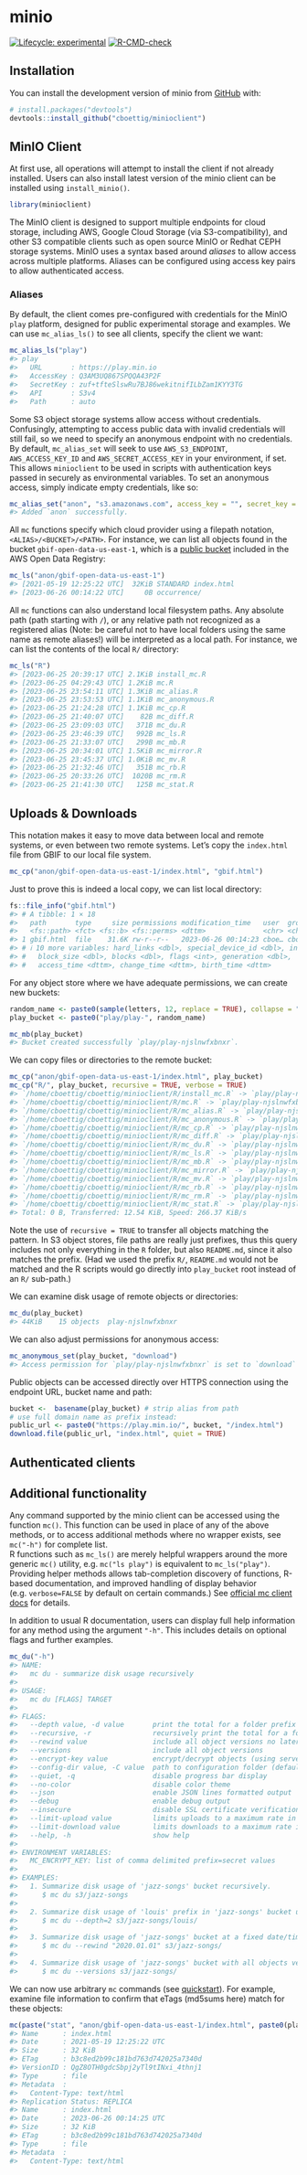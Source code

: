 
<!-- README.md is generated from README.Rmd. Please edit that file -->

# minio

<!-- badges: start -->

[![Lifecycle:
experimental](https://img.shields.io/badge/lifecycle-experimental-orange.svg)](https://lifecycle.r-lib.org/articles/stages.html#experimental)
[![R-CMD-check](https://github.com/cboettig/minioclient/actions/workflows/R-CMD-check.yaml/badge.svg)](https://github.com/cboettig/minioclient/actions/workflows/R-CMD-check.yaml)
<!-- badges: end -->

## Installation

You can install the development version of minio from
[GitHub](https://github.com/) with:

``` r
# install.packages("devtools")
devtools::install_github("cboettig/minioclient")
```

## MinIO Client

At first use, all operations will attempt to install the client if not
already installed. Users can also install latest version of the minio
client can be installed using `install_minio()`.

``` r
library(minioclient)
```

The MinIO client is designed to support multiple endpoints for cloud
storage, including AWS, Google Cloud Storage (via S3-compatibility), and
other S3 compatible clients such as open source MinIO or Redhat CEPH
storage systems. MinIO uses a syntax based around *aliases* to allow
access across multiple platforms. Aliases can be configured using access
key pairs to allow authenticated access.

### Aliases

By default, the client comes pre-configured with credentials for the
MinIO `play` platform, designed for public experimental storage and
examples. We can use `mc_alias_ls()` to see all clients, specify the
client we want:

``` r
mc_alias_ls("play")
#> play
#>   URL       : https://play.min.io
#>   AccessKey : Q3AM3UQ867SPQQA43P2F
#>   SecretKey : zuf+tfteSlswRu7BJ86wekitnifILbZam1KYY3TG
#>   API       : S3v4
#>   Path      : auto
```

Some S3 object storage systems allow access without credentials.
Confusingly, attempting to access public data with invalid credentials
will still fail, so we need to specify an anonymous endpoint with no
credentials. By default, `mc_alias_set` will seek to use
`AWS_S3_ENDPOINT`, `AWS_ACCESS_KEY_ID` and `AWS_SECRET_ACCESS_KEY` in
your environment, if set. This allows `minioclient` to be used in
scripts with authentication keys passed in securely as environmental
variables. To set an anonymous access, simply indicate empty
credentials, like so:

``` r
mc_alias_set("anon", "s3.amazonaws.com", access_key = "", secret_key = "")
#> Added `anon` successfully.
```

All `mc` functions specify which cloud provider using a filepath
notation, `<ALIAS>/<BUCKET>/<PATH>`. For instance, we can list all
objects found in the bucket `gbif-open-data-us-east-1`, which is a
[public bucket](https://registry.opendata.aws/gbif/) included in the AWS
Open Data Registry:

``` r
mc_ls("anon/gbif-open-data-us-east-1")
#> [2021-05-19 12:25:22 UTC]  32KiB STANDARD index.html
#> [2023-06-26 00:14:22 UTC]     0B occurrence/
```

All `mc` functions can also understand local filesystem paths. Any
absolute path (path starting with `/`), or any relative path not
recognized as a registered alias (Note: be careful not to have local
folders using the same name as remote aliases!) will be interpreted as a
local path. For instance, we can list the contents of the local `R/`
directory:

``` r
mc_ls("R")
#> [2023-06-25 20:39:17 UTC] 2.1KiB install_mc.R
#> [2023-06-25 04:29:43 UTC] 1.2KiB mc.R
#> [2023-06-25 23:54:11 UTC] 1.3KiB mc_alias.R
#> [2023-06-25 23:53:53 UTC] 1.1KiB mc_anonymous.R
#> [2023-06-25 21:24:28 UTC] 1.1KiB mc_cp.R
#> [2023-06-25 21:40:07 UTC]    82B mc_diff.R
#> [2023-06-25 23:09:03 UTC]   371B mc_du.R
#> [2023-06-25 23:46:39 UTC]   992B mc_ls.R
#> [2023-06-25 21:33:07 UTC]   299B mc_mb.R
#> [2023-06-25 20:34:01 UTC] 1.5KiB mc_mirror.R
#> [2023-06-25 23:45:37 UTC] 1.0KiB mc_mv.R
#> [2023-06-25 21:32:46 UTC]   351B mc_rb.R
#> [2023-06-25 20:33:26 UTC]  1020B mc_rm.R
#> [2023-06-25 21:41:30 UTC]   125B mc_stat.R
```

## Uploads & Downloads

This notation makes it easy to move data between local and remote
systems, or even between two remote systems. Let’s copy the `index.html`
file from GBIF to our local file system.

``` r
mc_cp("anon/gbif-open-data-us-east-1/index.html", "gbif.html")
```

Just to prove this is indeed a local copy, we can list local directory:

``` r
fs::file_info("gbif.html")
#> # A tibble: 1 × 18
#>   path       type     size permissions modification_time   user  group device_id
#>   <fs::path> <fct> <fs::b> <fs::perms> <dttm>              <chr> <chr>     <dbl>
#> 1 gbif.html  file    31.6K rw-r--r--   2023-06-26 00:14:23 cboe… cboe…     66307
#> # ℹ 10 more variables: hard_links <dbl>, special_device_id <dbl>, inode <dbl>,
#> #   block_size <dbl>, blocks <dbl>, flags <int>, generation <dbl>,
#> #   access_time <dttm>, change_time <dttm>, birth_time <dttm>
```

For any object store where we have adequate permissions, we can create
new buckets:

``` r
random_name <- paste0(sample(letters, 12, replace = TRUE), collapse = "")
play_bucket <- paste0("play/play-", random_name)

mc_mb(play_bucket)
#> Bucket created successfully `play/play-njslnwfxbnxr`.
```

We can copy files or directories to the remote bucket:

``` r
mc_cp("anon/gbif-open-data-us-east-1/index.html", play_bucket)
mc_cp("R/", play_bucket, recursive = TRUE, verbose = TRUE)
#> `/home/cboettig/cboettig/minioclient/R/install_mc.R` -> `play/play-njslnwfxbnxr/install_mc.R`
#> `/home/cboettig/cboettig/minioclient/R/mc.R` -> `play/play-njslnwfxbnxr/mc.R`
#> `/home/cboettig/cboettig/minioclient/R/mc_alias.R` -> `play/play-njslnwfxbnxr/mc_alias.R`
#> `/home/cboettig/cboettig/minioclient/R/mc_anonymous.R` -> `play/play-njslnwfxbnxr/mc_anonymous.R`
#> `/home/cboettig/cboettig/minioclient/R/mc_cp.R` -> `play/play-njslnwfxbnxr/mc_cp.R`
#> `/home/cboettig/cboettig/minioclient/R/mc_diff.R` -> `play/play-njslnwfxbnxr/mc_diff.R`
#> `/home/cboettig/cboettig/minioclient/R/mc_du.R` -> `play/play-njslnwfxbnxr/mc_du.R`
#> `/home/cboettig/cboettig/minioclient/R/mc_ls.R` -> `play/play-njslnwfxbnxr/mc_ls.R`
#> `/home/cboettig/cboettig/minioclient/R/mc_mb.R` -> `play/play-njslnwfxbnxr/mc_mb.R`
#> `/home/cboettig/cboettig/minioclient/R/mc_mirror.R` -> `play/play-njslnwfxbnxr/mc_mirror.R`
#> `/home/cboettig/cboettig/minioclient/R/mc_mv.R` -> `play/play-njslnwfxbnxr/mc_mv.R`
#> `/home/cboettig/cboettig/minioclient/R/mc_rb.R` -> `play/play-njslnwfxbnxr/mc_rb.R`
#> `/home/cboettig/cboettig/minioclient/R/mc_rm.R` -> `play/play-njslnwfxbnxr/mc_rm.R`
#> `/home/cboettig/cboettig/minioclient/R/mc_stat.R` -> `play/play-njslnwfxbnxr/mc_stat.R`
#> Total: 0 B, Transferred: 12.54 KiB, Speed: 266.37 KiB/s
```

Note the use of `recursive = TRUE` to transfer all objects matching the
pattern. In S3 object stores, file paths are really just prefixes, thus
this query includes not only everything in the `R` folder, but also
`README.md`, since it also matches the prefix. (Had we used the prefix
`R/`, `README.md` would not be matched and the R scripts would go
directly into `play_bucket` root instead of an `R/` sub-path.)

We can examine disk usage of remote objects or directories:

``` r
mc_du(play_bucket)
#> 44KiB    15 objects  play-njslnwfxbnxr
```

We can also adjust permissions for anonymous access:

``` r
mc_anonymous_set(play_bucket, "download")
#> Access permission for `play/play-njslnwfxbnxr` is set to `download`
```

Public objects can be accessed directly over HTTPS connection using the
endpoint URL, bucket name and path:

``` r
bucket <-  basename(play_bucket) # strip alias from path
# use full domain name as prefix instead:
public_url <- paste0("https://play.min.io/", bucket, "/index.html")
download.file(public_url, "index.html", quiet = TRUE)
```

## Authenticated clients

## Additional functionality

Any command supported by the minio client can be accessed using the
function `mc()`. This function can be used in place of any of the above
methods, or to access additional methods where no wrapper exists, see
`mc("-h")` for complete list.  
R functions such as `mc_ls()` are merely helpful wrappers around the
more generic `mc()` utility, e.g. `mc("ls play")` is equivalent to
`mc_ls("play")`. Providing helper methods allows tab-completion
discovery of functions, R-based documentation, and improved handling of
display behavior (e.g. `verbose=FALSE` by default on certain commands.)
See [official mc client
docs](https://min.io/docs/minio/linux/reference/minio-mc.html?ref=docs-redirect) for
details.

In addition to usual R documentation, users can display full help
information for any method using the argument `"-h"`. This includes
details on optional flags and further examples.

``` r
mc_du("-h")
#> NAME:
#>   mc du - summarize disk usage recursively
#> 
#> USAGE:
#>   mc du [FLAGS] TARGET
#> 
#> FLAGS:
#>   --depth value, -d value       print the total for a folder prefix only if it is N or fewer levels below the command line argument (default: 0)
#>   --recursive, -r               recursively print the total for a folder prefix
#>   --rewind value                include all object versions no later than specified date
#>   --versions                    include all object versions
#>   --encrypt-key value           encrypt/decrypt objects (using server-side encryption with customer provided keys)
#>   --config-dir value, -C value  path to configuration folder (default: "/home/cboettig/.mc")
#>   --quiet, -q                   disable progress bar display
#>   --no-color                    disable color theme
#>   --json                        enable JSON lines formatted output
#>   --debug                       enable debug output
#>   --insecure                    disable SSL certificate verification
#>   --limit-upload value          limits uploads to a maximum rate in KiB/s, MiB/s, GiB/s. (default: unlimited)
#>   --limit-download value        limits downloads to a maximum rate in KiB/s, MiB/s, GiB/s. (default: unlimited)
#>   --help, -h                    show help
#>   
#> ENVIRONMENT VARIABLES:
#>   MC_ENCRYPT_KEY: list of comma delimited prefix=secret values
#> 
#> EXAMPLES:
#>   1. Summarize disk usage of 'jazz-songs' bucket recursively.
#>      $ mc du s3/jazz-songs
#> 
#>   2. Summarize disk usage of 'louis' prefix in 'jazz-songs' bucket upto two levels.
#>      $ mc du --depth=2 s3/jazz-songs/louis/
#> 
#>   3. Summarize disk usage of 'jazz-songs' bucket at a fixed date/time
#>      $ mc du --rewind "2020.01.01" s3/jazz-songs/
#> 
#>   4. Summarize disk usage of 'jazz-songs' bucket with all objects versions
#>      $ mc du --versions s3/jazz-songs/
```

We can now use arbitrary `mc` commands (see
[quickstart](https://min.io/docs/minio/linux/reference/minio-mc.html?ref=docs-redirect)).
For example, examine file information to confirm that eTags (md5sums
here) match for these objects:

``` r
mc(paste("stat", "anon/gbif-open-data-us-east-1/index.html", paste0(play_bucket, "/index.html")))
#> Name      : index.html
#> Date      : 2021-05-19 12:25:22 UTC 
#> Size      : 32 KiB 
#> ETag      : b3c8ed2b99c181bd763d742025a7340d 
#> VersionID : QgZ8OTH0gdcSbpj2yTl9tINxi_4thnj1 
#> Type      : file 
#> Metadata  :
#>   Content-Type: text/html 
#> Replication Status: REPLICA 
#> Name      : index.html
#> Date      : 2023-06-26 00:14:25 UTC 
#> Size      : 32 KiB 
#> ETag      : b3c8ed2b99c181bd763d742025a7340d 
#> Type      : file 
#> Metadata  :
#>   Content-Type: text/html
```
